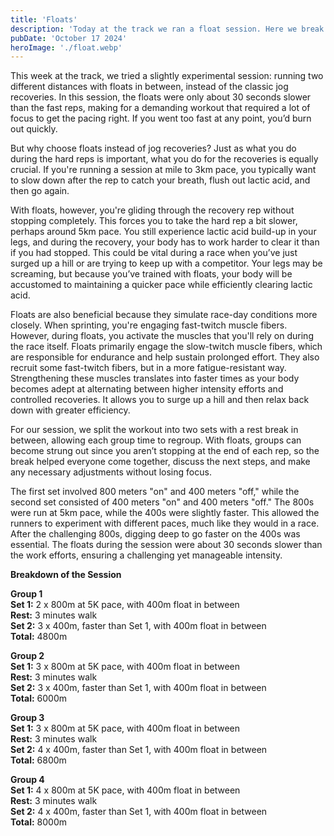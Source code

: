 ```yaml
---
title: 'Floats'
description: 'Today at the track we ran a float session. Here we break down what floats are and why they are important'
pubDate: 'October 17 2024'
heroImage: './float.webp'
---
```


This week at the track, we tried a slightly experimental session: running two different distances with floats in between, instead of the classic jog recoveries. In this session, the floats were only about 30 seconds slower than the fast reps, making for a demanding workout that required a lot of focus to get the pacing right. If you went too fast at any point, you’d burn out quickly.

But why choose floats instead of jog recoveries? Just as what you do during the hard reps is important, what you do for the recoveries is equally crucial. If you're running a session at mile to 3km pace, you typically want to slow down after the rep to catch your breath, flush out lactic acid, and then go again.

With floats, however, you're gliding through the recovery rep without stopping completely. This forces you to take the hard rep a bit slower, perhaps around 5km pace. You still experience lactic acid build-up in your legs, and during the recovery, your body has to work harder to clear it than if you had stopped. This could be vital during a race when you’ve just surged up a hill or are trying to keep up with a competitor. Your legs may be screaming, but because you’ve trained with floats, your body will be accustomed to maintaining a quicker pace while efficiently clearing lactic acid.

Floats are also beneficial because they simulate race-day conditions more closely. When sprinting, you're engaging fast-twitch muscle fibers. However, during floats, you activate the muscles that you'll rely on during the race itself. Floats primarily engage the slow-twitch muscle fibers, which are responsible for endurance and help sustain prolonged effort. They also recruit some fast-twitch fibers, but in a more fatigue-resistant way. Strengthening these muscles translates into faster times as your body becomes adept at alternating between higher intensity efforts and controlled recoveries. It allows you to surge up a hill and then relax back down with greater efficiency.

For our session, we split the workout into two sets with a rest break in between, allowing each group time to regroup. With floats, groups can become strung out since you aren’t stopping at the end of each rep, so the break helped everyone come together, discuss the next steps, and make any necessary adjustments without losing focus.

The first set involved 800 meters "on" and 400 meters "off," while the second set consisted of 400 meters "on" and 400 meters "off." The 800s were run at 5km pace, while the 400s were slightly faster. This allowed the runners to experiment with different paces, much like they would in a race. After the challenging 800s, digging deep to go faster on the 400s was essential. The floats during the session were about 30 seconds slower than the work efforts, ensuring a challenging yet manageable intensity.

**Breakdown of the Session**

**Group 1**  
**Set 1:** 2 x 800m at 5K pace, with 400m float in between  
**Rest:** 3 minutes walk  
**Set 2:** 3 x 400m, faster than Set 1, with 400m float in between  
**Total:** 4800m  

**Group 2**  
**Set 1:** 3 x 800m at 5K pace, with 400m float in between  
**Rest:** 3 minutes walk  
**Set 2:** 3 x 400m, faster than Set 1, with 400m float in between  
**Total:** 6000m  

**Group 3**  
**Set 1:** 3 x 800m at 5K pace, with 400m float in between  
**Rest:** 3 minutes walk  
**Set 2:** 4 x 400m, faster than Set 1, with 400m float in between  
**Total:** 6800m  

**Group 4**  
**Set 1:** 4 x 800m at 5K pace, with 400m float in between  
**Rest:** 3 minutes walk  
**Set 2:** 4 x 400m, faster than Set 1, with 400m float in between  
**Total:** 8000m  
